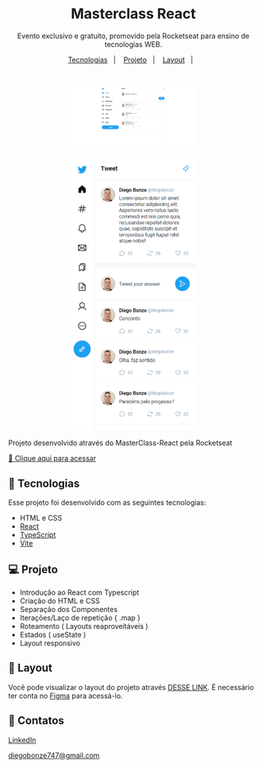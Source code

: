 <h1 align="center"> Masterclass React </h1>

<p align="center">
Evento exclusivo e gratuito, promovido pela Rocketseat para ensino de tecnologias WEB.
</p>

<p align="center">
  <a href="#-tecnologias">Tecnologias</a>&nbsp;&nbsp;&nbsp;|&nbsp;&nbsp;&nbsp;
  <a href="#-projeto">Projeto</a>&nbsp;&nbsp;&nbsp;|&nbsp;&nbsp;&nbsp;
  <a href="#-layout">Layout</a>&nbsp;&nbsp;&nbsp;|&nbsp;&nbsp;&nbsp;
</p>


<br>

<p align="center">
  <img alt="masterClassTweet" src=".github/project.png" width="50%">
</p>

<p align="center">
  <img alt="masterClassTweet" src=".github/project-1.png" width="50%">
</p>

Projeto desenvolvido através do MasterClass-React pela Rocketseat

[🔗 Clique aqui para acessar](https://master-class-tweet.vercel.app/)

## 🚀 Tecnologias

Esse projeto foi desenvolvido com as seguintes tecnologias:

- HTML e CSS
- [React](https://reactjs.org/)
- [TypeScript](https://www.typescriptlang.org/)
- [Vite](https://vitejs.dev/)

## 💻 Projeto

- Introdução ao React com Typescript
- Criação do HTML e CSS
- Separação dos Componentes
- Iterações/Laço de repetição { .map }
- Roteamento ( Layouts reaproveitáveis )
- Estados ( useState )
- Layout responsivo

## 🔖 Layout

Você pode visualizar o layout do projeto através [DESSE LINK](https://www.figma.com/file/z1xBpAvqkNwmpZ07Yn2PIm/Twitter-UI-(Community)?node-id=1%3A937&t=Xa3oTZMb9fbcDhZ3-0). É necessário ter conta no [Figma](https://figma.com) para acessá-lo.

## 💜 Contatos

[LinkedIn](https://www.linkedin.com/in/diego-bonze-518225208/)

diegobonze747@gmail.com
